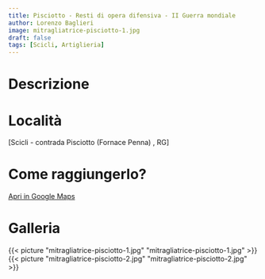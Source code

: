 ```yaml
---
title: Pisciotto - Resti di opera difensiva - II Guerra mondiale
author: Lorenzo Baglieri
image: mitragliatrice-pisciotto-1.jpg
draft: false
tags: [Scicli, Artiglieria]
---
```


# Descrizione

# Località
[Scicli - contrada Pisciotto (Fornace Penna) , RG]

# Come raggiungerlo?
[Apri in Google Maps](https://goo.gl/maps/cFszUBnTK4y1HUH16)

# Galleria

{{< picture "mitragliatrice-pisciotto-1.jpg" "mitragliatrice-pisciotto-1.jpg" >}}
{{< picture "mitragliatrice-pisciotto-2.jpg" "mitragliatrice-pisciotto-2.jpg" >}}
